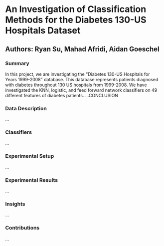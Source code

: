 # An Investigation of Classification Methods for the Diabetes 130-US Hospitals Dataset
## Authors: Ryan Su, Mahad Afridi, Aidan Goeschel

### Summary
In this project, we are investigating the "Diabetes 130-US Hospitals for Years 1999-2008" database. This database represents patients diagnosed with diabetes throughout 130 US hospitals from 1999-2008. We have investigated the KNN, logistic, and feed forward network classifiers on 49 different features of diabetes patients.
...CONCLUSION

### Data Description
...

### Classifiers
...

### Experimental Setup
...

### Experimental Results
...

### Insights
...

### Contributions
...